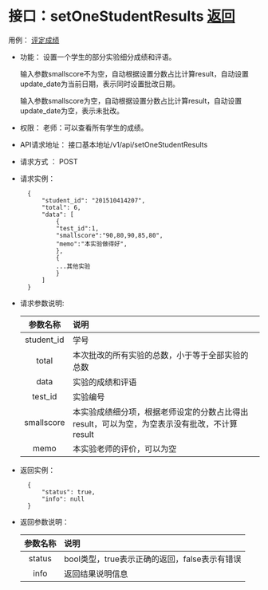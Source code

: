 # 接口：setOneStudentResults  [返回](../README.md)
用例： [评定成绩](../用例/评定成绩.md)

- 功能：
    设置一个学生的部分实验细分成绩和评语。
    
    输入参数smallscore不为空，自动根据设置分数占比计算result，自动设置update_date为当前日期，表示同时设置批改日期。
    
    输入参数smallscore为空，自动根据设置分数占比计算result，自动设置update_date为空，表示未批改。
    
- 权限：
    老师：可以查看所有学生的成绩。
    
- API请求地址： 
    接口基本地址/v1/api/setOneStudentResults

- 请求方式 ：
    POST
 
- 请求实例：  

        { 
            "student_id": "201510414207", 
            "total": 6,
            "data": [
                {
                "test_id":1,
                "smallscore":"90,80,90,85,80",
                "memo":"本实验做得好",
                }, 
                {
                ...其他实验
                }
            ] 
        }


- 请求参数说明:       
 
  |参数名称|说明|
  |:---------:|:--------------------------------------------------------|      
  |student_id|学号|
  |total|本次批改的所有实验的总数，小于等于全部实验的总数|
  |data|实验的成绩和评语|
  |test_id|实验编号|
  |smallscore|本实验成绩细分项，根据老师设定的分数占比得出result，可以为空，为空表示没有批改，不计算result|
  |memo|本实验老师的评价，可以为空|   
 
- 返回实例：

        {         
            "status": true,
            "info": null
        }

- 返回参数说明：    
 
  |参数名称|说明|
  |:---------:|:--------------------------------------------------------|      
  |status|bool类型，true表示正确的返回，false表示有错误|
  |info|返回结果说明信息|

